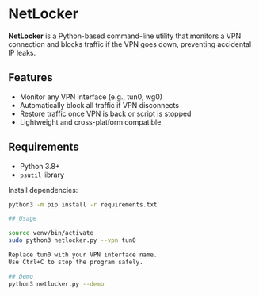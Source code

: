 # NetLocker

**NetLocker** is a Python-based command-line utility that monitors a VPN connection and blocks traffic if the VPN goes down, preventing accidental IP leaks.

## Features
- Monitor any VPN interface (e.g., tun0, wg0)
- Automatically block all traffic if VPN disconnects
- Restore traffic once VPN is back or script is stopped
- Lightweight and cross-platform compatible

## Requirements
- Python 3.8+
- `psutil` library

Install dependencies:
```bash
python3 -m pip install -r requirements.txt

## Usage

source venv/bin/activate
sudo python3 netlocker.py --vpn tun0

Replace tun0 with your VPN interface name.
Use Ctrl+C to stop the program safely.

## Demo
python3 netlocker.py --demo

